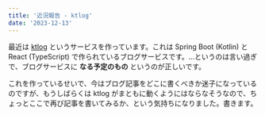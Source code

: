 ```yaml
---
title: '近況報告 - ktlog'
date: '2023-12-13'
---
```


最近は [ktlog](https://github.com/mahata/ktlog) というサービスを作っています。これは Spring Boot (Kotlin) と React (TypeScript) で作られているブログサービスです。...というのは言い過ぎで、ブログサービスに **なる予定のもの** というのが正しいです。

これを作っているせいで、今はブログ記事をどこに書くべきか迷子になっているのですが、もうしばらくは ktlog がまともに動くようにはならなそうなので、ちょっとここで再び記事を書いてみるか、という気持ちになりました。書きます。
